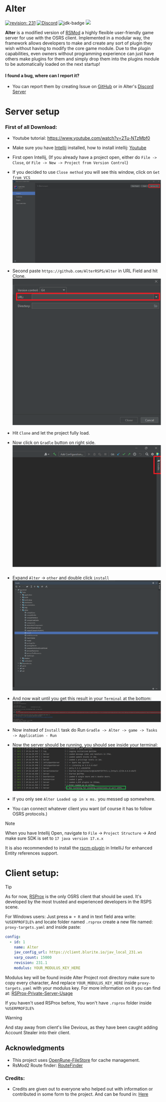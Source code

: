 


# Alter
[![revision: 231][rev-badge]][patch] [![Discord](https://badgen.net/badge/icon/discord?icon=discord&label)](https://discord.com/invite/sAzCuuwkpN) ![jdk-badge] ![](https://tokei.rs/b1/github/AlterRSPS/Alter)

**Alter** is a modified version of [RSMod](https://github.com/Tomm0017/rsmod) a highly flexible user-friendly game server for use with the OSRS client. Implemented in a modular way,
the framework allows developers to make and create any sort of plugin they wish without having to modify the core game module.
Due to the plugin capabilities, even owners without programming experience can just have others make plugins for them and simply drop them into the plugins module to be automatically loaded on the next startup!
#### I found a bug, where can I report it?
- You can report them by creating Issue on [GitHub](https://github.com/AlterRSPS/Alter/issues) or in Alter's [Discord Server](https://discord.gg/kdhBuRaduw)
#  Server setup

### First of all Download:
* Youtube tutorial: https://www.youtube.com/watch?v=2Tu-NTzMbf0
* Make sure you have [Intellij](https://www.jetbrains.com/idea/download/#section=windows) installed, how to install intellij: [Youtube](https://www.youtube.com/watch?v=t8T5Qwa5d_o)

* First open Intellij, (If you already have a project open, either do `File -> Close`, or `File -> New -> Project from Version Control`)
* If you decided to use `Close method` you will see this window, click on `Get from VCS`
  ![tutor1](https://raw.githubusercontent.com/AlterRSPS/Resources/main/docs/resources/ReadMe_Alter/tutor1.png)
* Second paste `https://github.com/AlterRSPS/Alter` in URL Field and hit Clone. </br>
  ![tutor2](https://raw.githubusercontent.com/AlterRSPS/Resources/main/docs/resources/ReadMe_Alter/tuor2.png)
* Hit `Clone` and let the project fully load.
* Now click on `Gradle` button on right side. </br>
  ![tutor4](https://raw.githubusercontent.com/AlterRSPS/Resources/main/docs/resources/ReadMe_Alter/Tutor4.png)
* Expand `Alter` -> `other` and double click `install`
  ![tutor5](https://raw.githubusercontent.com/AlterRSPS/Resources/main/docs/resources/ReadMe_Alter/Tutori5.png)
* And now wait until you get this result in your `Terminal` at the bottom:
  ![tutor7](https://raw.githubusercontent.com/AlterRSPS/Resources/main/docs/resources/ReadMe_Alter/tutor7.png)
* Now instead of `Install` task do Run `Gradle -> Alter -> game -> Tasks -> Application - Run`
* Now the server should be running, you should see inside your terminal:
  ![tutor8](https://raw.githubusercontent.com/AlterRSPS/Resources/main/docs/resources/ReadMe_Alter/Alter_Successfully_initialized.png)
* If you only see `Alter Loaded up in x ms.` you messed up somewhere.
* You can connect whatever client you want (of course it has to follow OSRS protocols.)


> [!NOTE]
> When you have Intellij Open, navigate to `File` -> `Project Structure` -> And make sure SDK is set to `17 java version 17.x.x`
> 
> It is also recommended to install the [rscm-plugin](https://github.com/blurite/rscm-plugin) in IntelliJ for enhanced Entity references support. 
# Client setup:
> [!TIP]  
> As for now, [RSProx](https://github.com/blurite/rsprox/releases) is the only OSRS client that should be used. It's developed by the most trusted and experienced developers in the RSPS scene.
> 
> For Windows users: Just press `⊞ + R` and in text field area write: `%USERPROFILE%` and locate folder named `.rsprox` create a new file named: `proxy-targets.yaml` and inside paste:  
>  
> ```yaml  
> config:  
>   - id: 1  
>     name: Alter  
>     jav_config_url: https://client.blurite.io/jav_local_231.ws  
>     varp_count: 15000  
>     revision: 231.1  
>     modulus: YOUR_MODULUS_KEY_HERE  
> ```  
> Modulus key will be found inside Alter Project root directory make sure to copy every character, And replace `YOUR_MODULUS_KEY_HERE` inside `proxy-targets.yaml` with your modulus key. For more information on it you can find at: [RSProx-Private-Server-Usage](https://github.com/blurite/rsprox?tab=readme-ov-file#private-server-usage)
> 
> If you haven't used RSProx before, You won't have `.rsprox` folder inside `%USERPROFILE%`

> [!WARNING]
> And stay away from client's like Devious, as they have been caught adding Account Stealer into their client.
## Acknowledgments
- This project uses [OpenRune-FileStore](https://github.com/OpenRune/OpenRune-FileStore) for cache management.
- RsMod2 Route finder: [RouteFinder](https://github.com/rsmod/rsmod/tree/main/engine/routefinder)

### Credits:
* Credits are given out to everyone who helped out with information or contributed in some form to the project. And can be found in: [Here](https://github.com/AlterRSPS)

[patch]: https://oldschool.runescape.wiki/w/Update:Leagues_V:_Raging_Echos_Rewards_Are_Here
[rev-badge]: https://img.shields.io/badge/Revision-231-blueviolet
[license-badge]: https://img.shields.io/badge/license-ISC-informational
[jdk-badge]: https://img.shields.io/badge/JDK-17-blue
